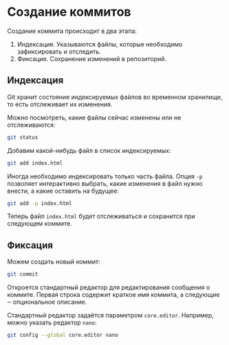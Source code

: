 # Создание коммитов

Создание коммита происходит в два этапа:

1. Индексация. Указываются файлы, которые необходимо зафиксировать и отследить.
2. Фиксация. Сохранение изменений в репозиторий.

## Индексация

Git хранит состояние индексируемых файлов во временном хранилище, то есть отслеживает их изменения.

Можно посмотреть, какие файлы сейчас изменены или не отслеживаются:

```sh
git status
```

Добавим какой-нибудь файл в список индексируемых:

```sh
git add index.html
```

Иногда необходимо индексировать только часть файла. Опция `-p` позволяет интерактивно выбрать, какие изменения в файл нужно внести, а какие оставить на будущее:

```sh
git add -p index.html
```

Теперь файл `index.html` будет отслеживаться и сохранится при следующем коммите.

## Фиксация

Можем создать новый коммит:

```sh
git commit
```

Откроется стандартный редактор для редактирования сообщения о коммите. Первая строка содержит краткое имя коммита, а следующие ‒ опциональное описание.

Стандартный редактор задаётся параметром `core.editor`. Например, можно указать редактор `nano`:

```sh
git config --global core.editor nano
```
